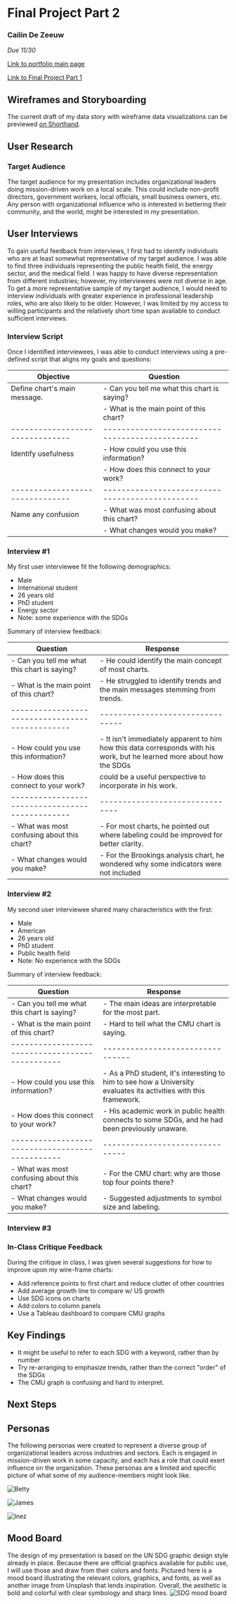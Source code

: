 # Final Project Part 2
### Cailin De Zeeuw
*Due 11/30*

[Link to portfolio main page](/README.md)

[Link to Final Project Part 1](/final_part1.md)

## Wireframes and Storyboarding
The current draft of my data story with wireframe data visualizations can be previewed [on Shorthand](https://preview.shorthand.com/hWTlxeBEd0zlYx2A).

## User Research

### Target Audience
The target audience for my presentation includes organizational leaders doing mission-driven work on a local scale. This could include non-profit directors, government workers, local officials, small business owners, etc. Any person with organizational influence who is interested in bettering their community, and the world, might be interested in my presentation. 

## User Interviews
To gain useful feedback from interviews, I first had to identify individuals who are at least somewhat representative of my target audience. I was able to find three individuals representing the public health field, the energy sector, and the medical field. I was happy to have diverse representation from different industries; however, my interviewees were not diverse in age. To get a more representative sample of my target audience, I would need to interview individuals with greater experience in professional leadership roles, who are also likely to be older. However, I was limited by my access to willing participants and the relatively short time span available to conduct sufficient interviews.

### Interview Script
Once I identified interviewees, I was able to conduct interviews using a pre-defined script that aligns my goals and questions:

| Objective                     | Question    
| ------------------------------|-----------------------------------------------|
| Define chart's main message.  |- Can you tell me what this chart is saying?   |
|                               |- What is the main point of this chart?        |
|-------------------------------|-----------------------------------------------|  
| Identify usefulness           |- How could you use this information?          |
|                               |- How does this connect to your work?          |
|-------------------------------|-----------------------------------------------|
| Name any confusion            |- What was most confusing about this chart?    |
|                               |- What changes would you make?                 |


### Interview #1
My first user interviewee fit the following demographics:
* Male
* International student 
* 26 years old
* PhD student
* Energy sector
* Note: some experience with the SDGs

Summary of interview feedback:

| Question                                      | Response
|-----------------------------------------------|-------------------------------
|- Can you tell me what this chart is saying?   |- He could identify the main concept of most charts. 
|- What is the main point of this chart?        |- He struggled to identify trends and the main messages stemming from trends.
|-----------------------------------------------|--------------------------------  
|- How could you use this information?          |- It isn't immediately apparent to him how this data corresponds with his work, but he learned more about how the SDGs
|- How does this connect to your work?          |could be a useful perspective to incorporate in his work. 
|-----------------------------------------------|-------------------------------
|- What was most confusing about this chart?    |- For most charts, he pointed out where labeling could be improved for better clarity. 
|- What changes would you make?                 |- For the Brookings analysis chart, he wondered why some indicators were not included


### Interview #2
My second user interviewee shared many characteristics with the first:
* Male
* American
* 26 years old
* PhD student
* Public health field
* Note: No experience with the SDGs

Summary of interview feedback:

| Question                                      | Response
|-----------------------------------------------|-------------------------------
|- Can you tell me what this chart is saying?   |- The main ideas are interpretable for the most part. 
|- What is the main point of this chart?        |- Hard to tell what the CMU chart is saying.
|-----------------------------------------------|--------------------------------  
|- How could you use this information?          |- As a PhD student, it's interesting to him to see how a University evaluates its activities with this framework.
|- How does this connect to your work?          |- His academic work in public health connects to some SDGs, and he had been previously unaware. 
|-----------------------------------------------|-------------------------------
|- What was most confusing about this chart?    |- For the CMU chart: why are those top four points there? 
|- What changes would you make?                 |- Suggested adjustments to symbol size and labeling.

### Interview #3


### In-Class Critique Feedback
During the critique in class, I was given several suggestions for how to improve upon my wire-frame charts:
* Add reference points to first chart and reduce clutter of other countries
* Add average growth line to compare w/ US growth
* Use SDG icons on charts
* Add colors to column panels
* Use a Tableau dashboard to compare CMU graphs

## Key Findings
* It might be useful to refer to each SDG with a keyword, rather than by number
* Try re-arranging to emphasize trends, rather than the correct "order" of the SDGs
* The CMU graph is confusing and hard to interpret.

## Next Steps


## Personas
The following personas were created to represent a diverse group of organizational leaders across industries and sectors. Each is engaged in mission-driven work in some capacity, and each has a role that could exert influence on the organization. These personas are a limited and specific picture of what some of my audience-members might look like. 

![Betty](https://user-images.githubusercontent.com/117120584/205215346-a793a5ab-2210-4017-b90a-0d4c31dbf14d.jpg)

![James](https://user-images.githubusercontent.com/117120584/205215365-6888cfad-4785-469f-8749-dc30ca571eb1.jpg)

![Inez](https://user-images.githubusercontent.com/117120584/205215353-eeb2e729-a57f-4257-98b5-ee846cae47c1.jpg)


## Mood Board
The design of my presentation is based on the UN SDG graphic design style already in place. Because there are official graphics available for public use, I will use those and draw from their colors and fonts. Pictured here is a mood board illustrating the relevant colors, graphics, and fonts, as well as another image from Unsplash that lends inspiration. Overall, the aesthetic is bold and colorful with clear symbology and sharp lines. 
![SDG mood board](https://user-images.githubusercontent.com/117120584/205215071-80a01681-b30c-4e6e-b12c-aef50b5ed222.jpg)



